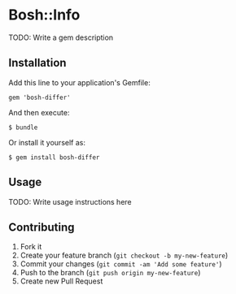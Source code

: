 # Bosh::Info

TODO: Write a gem description

## Installation

Add this line to your application's Gemfile:

    gem 'bosh-differ'

And then execute:

    $ bundle

Or install it yourself as:

    $ gem install bosh-differ

## Usage

TODO: Write usage instructions here

## Contributing

1. Fork it
2. Create your feature branch (`git checkout -b my-new-feature`)
3. Commit your changes (`git commit -am 'Add some feature'`)
4. Push to the branch (`git push origin my-new-feature`)
5. Create new Pull Request
